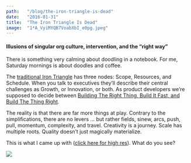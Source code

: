 ```yaml
---
path:	"/blog/the-iron-triangle-is-dead"
date:	"2016-01-31"
title:	"The Iron Triangle Is Dead"
image:	"1*A_VyiMYQB7VoabXbI_e0pg.jpeg"
---
```


#### Illusions of singular org culture, intervention, and the “right way”

There is something very calming about doodling in a notebook. For me, Saturday mornings is about doodles and coffee.

The [traditional Iron Triangle](http://www.projecttimes.com/articles/traditional-iron-triangle-vs.-agile-triangle.html) has three nodes: Scope, Resources, and Schedule. When you talk to executives they’ll describe their central challenges as Growth, or Innovation, or both. As product developers we’re supposed to decide between [Building The Right Thing, Build It Fast, and Build The Thing Right](http://yedingding.com/images/deliver-better-product-i/KnibergRoles.jpg?1404985052).

The reality is that there are far more things at play. Contrary to the simplifications, there are no levers … but rather fields, sinew, arcs, push, pull, momentum, complexity, and travel. Creativity is a journey. Scale has multiple roots. Quality doesn’t just magically materialize.

This is what I came up with ([click here for high res](https://drive.google.com/file/d/0BwV5ydXhNqgiRlgzUk04VER4aEE/view?usp=sharing)). What do you see?

![](/images/1*A_VyiMYQB7VoabXbI_e0pg.jpeg)